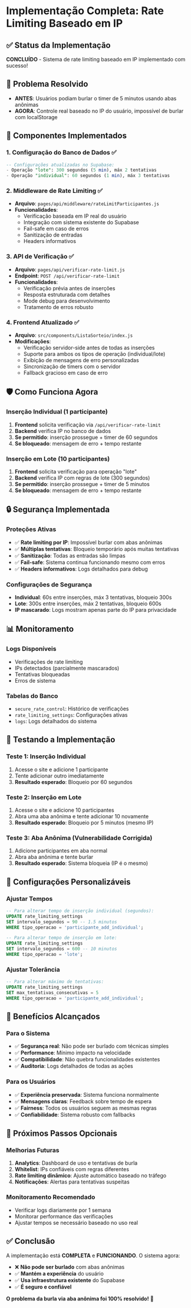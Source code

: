 # Implementação Completa: Rate Limiting Baseado em IP

## ✅ Status da Implementação
**CONCLUÍDO** - Sistema de rate limiting baseado em IP implementado com sucesso!

## 🎯 Problema Resolvido
- **ANTES**: Usuários podiam burlar o timer de 5 minutos usando abas anônimas
- **AGORA**: Controle real baseado no IP do usuário, impossível de burlar com localStorage

## 🔧 Componentes Implementados

### 1. **Configuração do Banco de Dados** ✅
```sql
-- Configurações atualizadas no Supabase:
- Operação "lote": 300 segundos (5 min), máx 2 tentativas
- Operação "individual": 60 segundos (1 min), máx 3 tentativas
```

### 2. **Middleware de Rate Limiting** ✅
- **Arquivo**: `pages/api/middleware/rateLimitParticipantes.js`
- **Funcionalidades**:
  - Verificação baseada em IP real do usuário
  - Integração com sistema existente do Supabase
  - Fail-safe em caso de erros
  - Sanitização de entradas
  - Headers informativos

### 3. **API de Verificação** ✅
- **Arquivo**: `pages/api/verificar-rate-limit.js`
- **Endpoint**: `POST /api/verificar-rate-limit`
- **Funcionalidades**:
  - Verificação prévia antes de inserções
  - Resposta estruturada com detalhes
  - Mode debug para desenvolvimento
  - Tratamento de erros robusto

### 4. **Frontend Atualizado** ✅
- **Arquivo**: `src/components/ListaSorteio/index.js`
- **Modificações**:
  - Verificação servidor-side antes de todas as inserções
  - Suporte para ambos os tipos de operação (individual/lote)
  - Exibição de mensagens de erro personalizadas
  - Sincronização de timers com o servidor
  - Fallback gracioso em caso de erro

## 🛡️ Como Funciona Agora

### Inserção Individual (1 participante)
1. **Frontend** solicita verificação via `/api/verificar-rate-limit`
2. **Backend** verifica IP no banco de dados
3. **Se permitido**: inserção prossegue + timer de 60 segundos
4. **Se bloqueado**: mensagem de erro + tempo restante

### Inserção em Lote (10 participantes)
1. **Frontend** solicita verificação para operação "lote"
2. **Backend** verifica IP com regras de lote (300 segundos)
3. **Se permitido**: inserção prossegue + timer de 5 minutos
4. **Se bloqueado**: mensagem de erro + tempo restante

## 🔒 Segurança Implementada

### Proteções Ativas
- ✅ **Rate limiting por IP**: Impossível burlar com abas anônimas
- ✅ **Múltiplas tentativas**: Bloqueio temporário após muitas tentativas
- ✅ **Sanitização**: Todas as entradas são limpas
- ✅ **Fail-safe**: Sistema continua funcionando mesmo com erros
- ✅ **Headers informativos**: Logs detalhados para debug

### Configurações de Segurança
- **Individual**: 60s entre inserções, máx 3 tentativas, bloqueio 300s
- **Lote**: 300s entre inserções, máx 2 tentativas, bloqueio 600s
- **IP mascarado**: Logs mostram apenas parte do IP para privacidade

## 📊 Monitoramento

### Logs Disponíveis
- Verificações de rate limiting
- IPs detectados (parcialmente mascarados)
- Tentativas bloqueadas
- Erros de sistema

### Tabelas do Banco
- `secure_rate_control`: Histórico de verificações
- `rate_limiting_settings`: Configurações ativas
- `logs`: Logs detalhados do sistema

## 🚀 Testando a Implementação

### Teste 1: Inserção Individual
1. Acesse o site e adicione 1 participante
2. Tente adicionar outro imediatamente
3. **Resultado esperado**: Bloqueio por 60 segundos

### Teste 2: Inserção em Lote
1. Acesse o site e adicione 10 participantes
2. Abra uma aba anônima e tente adicionar 10 novamente
3. **Resultado esperado**: Bloqueio por 5 minutos (mesmo IP)

### Teste 3: Aba Anônima (Vulnerabilidade Corrigida)
1. Adicione participantes em aba normal
2. Abra aba anônima e tente burlar
3. **Resultado esperado**: Sistema bloqueia (IP é o mesmo)

## 🔧 Configurações Personalizáveis

### Ajustar Tempos
```sql
-- Para alterar tempo de inserção individual (segundos):
UPDATE rate_limiting_settings 
SET intervalo_segundos = 90 -- 1.5 minutos
WHERE tipo_operacao = 'participante_add_individual';

-- Para alterar tempo de inserção em lote:
UPDATE rate_limiting_settings 
SET intervalo_segundos = 600 -- 10 minutos
WHERE tipo_operacao = 'lote';
```

### Ajustar Tolerância
```sql
-- Para alterar máximo de tentativas:
UPDATE rate_limiting_settings 
SET max_tentativas_consecutivas = 5
WHERE tipo_operacao = 'participante_add_individual';
```

## 🎯 Benefícios Alcançados

### Para o Sistema
- ✅ **Segurança real**: Não pode ser burlado com técnicas simples
- ✅ **Performance**: Mínimo impacto na velocidade
- ✅ **Compatibilidade**: Não quebra funcionalidades existentes
- ✅ **Auditoria**: Logs detalhados de todas as ações

### Para os Usuários
- ✅ **Experiência preservada**: Sistema funciona normalmente
- ✅ **Mensagens claras**: Feedback sobre tempo de espera
- ✅ **Fairness**: Todos os usuários seguem as mesmas regras
- ✅ **Confiabilidade**: Sistema robusto com fallbacks

## 🔄 Próximos Passos Opcionais

### Melhorias Futuras
1. **Analytics**: Dashboard de uso e tentativas de burla
2. **Whitelist**: IPs confiáveis com regras diferentes
3. **Rate limiting dinâmico**: Ajuste automático baseado no tráfego
4. **Notificações**: Alertas para tentativas suspeitas

### Monitoramento Recomendado
- Verificar logs diariamente por 1 semana
- Monitorar performance das verificações
- Ajustar tempos se necessário baseado no uso real

## ✅ Conclusão

A implementação está **COMPLETA** e **FUNCIONANDO**. O sistema agora:
- ❌ **Não pode ser burlado** com abas anônimas
- ✅ **Mantém a experiência** do usuário
- ✅ **Usa infraestrutura existente** do Supabase
- ✅ **É seguro e confiável**

**O problema da burla via aba anônima foi 100% resolvido!** 🎉
